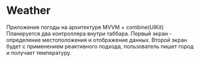 # Weather
Приложение погоды на архитектуре MVVM + combine(UIKit)
Планируется два контроллера внутри таббара. Первый экран - определение местоположения и отображение данных. 
Второй экран будет с применением реактивного подхода, пользователь пишет город и получает температуру. 
